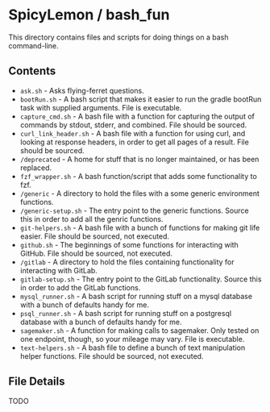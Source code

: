 # SpicyLemon / bash_fun
This directory contains files and scripts for doing things on a bash command-line.

## Contents

* `ask.sh` - Asks flying-ferret questions.
* `bootRun.sh` - A bash script that makes it easier to run the gradle bootRun task with supplied arguments. File is executable.
* `capture_cmd.sh` - A bash file with a function for capturing the output of commands by stdout, stderr, and combined. File should be sourced.
* `curl_link_header.sh` - A bash file with a function for using curl, and looking at response headers, in order to get all pages of a result. File should be sourced.
* `/deprecated` - A home for stuff that is no longer maintained, or has been replaced.
* `fzf_wrapper.sh` - A bash function/script that adds some functionality to fzf.
* `/generic` - A directory to hold the files with a some generic environment functions.
* `/generic-setup.sh` - The entry point to the generic functions. Source this in order to add all the genric functions.
* `git-helpers.sh` - A bash file with a bunch of functions for making git life easier. File should be sourced, not executed.
* `github.sh` - The beginnings of some functions for interacting with GitHub. File should be sourced, not executed.
* `/gitlab` - A directory to hold the files containing functionality for interacting with GitLab.
* `gitlab-setup.sh` - The entry point to the GitLab functionality. Source this in order to add the GitLab functions.
* `mysql_runner.sh` - A bash script for running stuff on a mysql database with a bunch of defaults handy for me.
* `psql_runner.sh` - A bash script for running stuff on a postgresql database with a bunch of defaults handy for me.
* `sagemaker.sh` - A function for making calls to sagemaker. Only tested on one endpoint, though, so your mileage may vary. File is executable.
* `text-helpers.sh` - A bash file to define a bunch of text manipulation helper functions. File should be sourced, not executed.

## File Details

TODO

